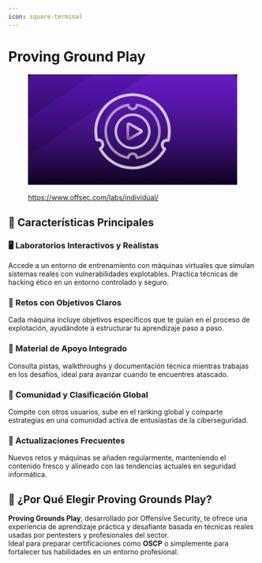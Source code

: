 ```yaml
---
icon: square-terminal
---
```


# Proving Ground Play

<figure><img src="../../.gitbook/assets/image (1337).png" alt=""><figcaption><p><a href="https://www.offsec.com/labs/individual/">https://www.offsec.com/labs/individual/</a></p></figcaption></figure>

## 🌟 Características Principales

### 🖥️ Laboratorios Interactivos y Realistas

Accede a un entorno de entrenamiento con máquinas virtuales que simulan sistemas reales con vulnerabilidades explotables. Practica técnicas de hacking ético en un entorno controlado y seguro.

### 🎯 Retos con Objetivos Claros

Cada máquina incluye objetivos específicos que te guían en el proceso de explotación, ayudándote a estructurar tu aprendizaje paso a paso.

### 📘 Material de Apoyo Integrado

Consulta pistas, walkthroughs y documentación técnica mientras trabajas en los desafíos, ideal para avanzar cuando te encuentres atascado.

### 💬 Comunidad y Clasificación Global

Compite con otros usuarios, sube en el ranking global y comparte estrategias en una comunidad activa de entusiastas de la ciberseguridad.

### 🔄 Actualizaciones Frecuentes

Nuevos retos y máquinas se añaden regularmente, manteniendo el contenido fresco y alineado con las tendencias actuales en seguridad informática.

## 🚀 ¿Por Qué Elegir Proving Grounds Play?

**Proving Grounds Play**, desarrollado por Offensive Security, te ofrece una experiencia de aprendizaje práctica y desafiante basada en técnicas reales usadas por pentesters y profesionales del sector.\
Ideal para preparar certificaciones como **OSCP** o simplemente para fortalecer tus habilidades en un entorno profesional.
